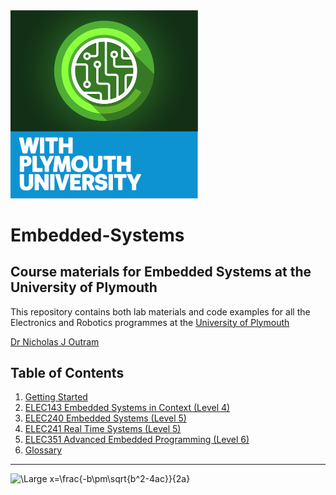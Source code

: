 <img src="img/Icon-jpg-small.jpg" width="300px">

# Embedded-Systems

## Course materials for Embedded Systems at the University of Plymouth

This repository contains both lab materials and code examples for all the Electronics and Robotics programmes at the [University of Plymouth](https://www.plymouth.ac.uk/schools/school-of-engineering-computing-and-mathematics/staff-directory)

[Dr Nicholas J Outram](https://www.plymouth.ac.uk/staff/nicholas-outram)

## Table of Contents

1. [Getting Started](./getting_started/README.md)
1. [ELEC143 Embedded Systems in Context (Level 4)](./level4/readme.md)
1. [ELEC240 Embedded Systems (Level 5)](./level5/readme.md)
1. [ELEC241 Real Time Systems (Level 5)](./level5/readme.md)
1. [ELEC351 Advanced Embedded Programming (Level 6)](./level6/readme.md)
1. [Glossary](glossary/README.md)

---


<img src="https://latex.codecogs.com/svg.latex?\Large&space;x=\frac{-b\pm\sqrt{b^2-4ac}}{2a}" title="\Large x=\frac{-b\pm\sqrt{b^2-4ac}}{2a}" />







